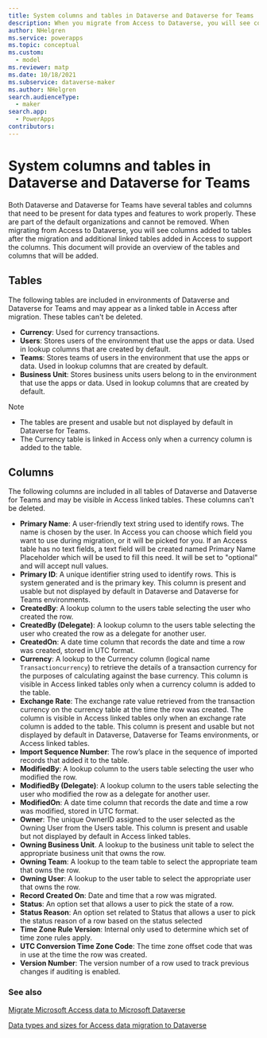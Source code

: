 ```yaml
---
title: System columns and tables in Dataverse and Dataverse for Teams | Microsoft Docs
description: When you migrate from Access to Dataverse, you will see columns added to tables after the migration and additional linked tables added in Access to support the columns.
author: NHelgren
ms.service: powerapps
ms.topic: conceptual
ms.custom: 
  - model
ms.reviewer: matp
ms.date: 10/18/2021
ms.subservice: dataverse-maker
ms.author: NHelgren
search.audienceType: 
  - maker
search.app: 
  - PowerApps
contributors:
---
```

# System columns and tables in Dataverse and Dataverse for Teams 

Both Dataverse and Dataverse for Teams have several tables and columns that need to be present for data types and features to work properly. These are part of the default organizations and cannot be removed. When migrating from Access to Dataverse, you will see columns added to tables after the migration and additional linked tables added in Access to support the columns. This document will provide an overview of the tables and columns that will be added.

## Tables

The following tables are included in environments of Dataverse and Dataverse for Teams and may appear as a linked table in Access after migration. These tables can't be deleted.

- **Currency**: Used for currency transactions.
- **Users**: Stores users of the environment that use the apps or data. Used in lookup columns that are created by default.
- **Teams**: Stores teams of users in the environment that use the apps or data. Used in lookup columns that are created by default.
- **Business Unit**: Stores business units users belong to in the environment that use the apps or data. Used in lookup columns that are created by default.

> [!NOTE]
> - The tables are present and usable but not displayed by default in Dataverse for Teams.
> - The Currency table is linked in Access only when a currency column is added to the table.

## Columns 

The following columns are included in all tables of Dataverse and Dataverse for Teams and may be visible in Access linked tables. These columns can't be deleted.

- **Primary Name**: A user-friendly text string used to identify rows. The name is chosen by the user. In Access you can choose which field you want to use during migration, or it will be picked for you. If an Access table has no text fields, a text field will be created named Primary Name Placeholder which will be used to fill this need. It will be set to "optional" and will accept null values.
- **Primary ID**: A unique identifier string used to identify rows. This is system generated and is the primary key. This column is present and usable but not displayed by default in Dataverse and Dataverse for Teams environments.
- **CreatedBy**: A lookup column to the users table selecting the user who created the row.
- **CreatedBy (Delegate)**: A lookup column to the users table selecting the user who created the row as a delegate for another user.
- **CreatedOn**: A date time column that records the date and time a row was created, stored in UTC format.
- **Currency**: A lookup to the Currency column (logical name `Transactioncurrency`) to retrieve the details of a transaction currency for the purposes of calculating against the base currency. This column is visible in Access linked tables only when a currency column is added to the table.
- **Exchange Rate**: The exchange rate value retrieved from the transaction currency on the currency table at the time the row was created. The column is visible in Access linked tables only when an exchange rate column is added to the table. This column is present and usable but not displayed by default in Dataverse, Dataverse for Teams environments, or Access linked tables.
- **Import Sequence Number**: The row’s place in the sequence of imported records that added it to the table.
- **ModifiedBy**: A lookup column to the users table selecting the user who modified the row.
- **ModifiedBy (Delegate)**: A lookup column to the users table selecting the user who modified the row as a delegate for another user.
- **ModifiedOn**: A date time column that records the date and time a row was modified, stored in UTC format.
- **Owner**: The unique OwnerID assigned to the user selected as the Owning User from the Users table. This column is present and usable but not displayed by default in Access linked tables.
- **Owning Business Unit**. A lookup to the business unit table to select the appropriate business unit that owns the row.
- **Owning Team**: A lookup to the team table to select the appropriate team that owns the row.
- **Owning User**: A lookup to the user table to select the appropriate user that owns the row.
- **Record Created On**: Date and time that a row was migrated.
- **Status**: An option set that allows a user to pick the state of a row.
- **Status Reason**: An option set related to Status that allows a user to pick the status reason of a row based on the status selected 
- **Time Zone Rule Version**: Internal only used to determine which set of time zone rules apply.
- **UTC Conversion Time Zone Code**: The time zone offset code that was in use at the time the row was created.
- **Version Number**: The version number of a row used to track previous changes if auditing is enabled.

### See also

[Migrate Microsoft Access data to Microsoft Dataverse](migrate-access-to-dataverse.md)

[Data types and sizes for Access data migration to Dataverse](migrate-access-datatypes.md)

